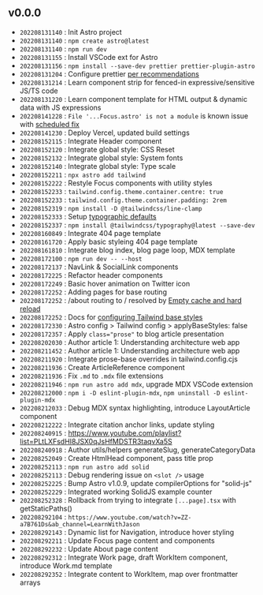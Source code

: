 
## v0.0.0
- `202208131140` : Init Astro project
- `202208131140` : `npm create astro@latest`
- `202208131140` : `npm run dev`
- `202208131155` : Install VSCode ext for Astro
- `202208131156` : `npm install --save-dev prettier prettier-plugin-astro`
- `202208131204` : Configure prettier [per recommendations](https://github.com/withastro/prettier-plugin-astro#using-in-vs-code)
- `202208131214` : Learn component strip for fenced-in expressive/sensitive JS/TS code
- `202208131220` : Learn component template for HTML output & dynamic data with JS expressions
- `202208141228` : `File '...Focus.astro' is not a module` is known issue with [scheduled fix](https://github.com/withastro/language-tools/pull/335)
- `202208141230` : Deploy Vercel, updated build settings
- `202208152115` : Integrate Header component
- `202208152120` : Integrate global style: CSS Reset
- `202208152132` : Integrate global style: System fonts
- `202208152140` : Integrate global style: Type scale
- `202208152211` : `npx astro add tailwind`
- `202208152222` : Restyle Focus components with utility styles
- `202208152233` : `tailwind.config.theme.container.centre: true`
- `202208152233` : `tailwind.config.theme.container.padding: 2rem`
- `202208152319` : `npm install -D @tailwindcss/line-clamp`
- `202208152333` : Setup [typographic defaults](https://www.themes.dev/blog/typographic-defaults-in-tailwind-css/)
- `202208152337` : `npm install @tailwindcss/typography@latest --save-dev`
- `202208160849` : Integrate 404 page template
- `202208161720` : Apply basic styleing 404 page template
- `202208161810` : Integrate blog index, blog page loop, MDX template
- `202208172100` : `npm run dev -- --host`
- `202208172137` : NavLink & SocialLink components
- `202208172225` : Refactor header components
- `202208172249` : Basic hover animation on Twitter icon
- `202208172252` : Adding pages for base routing
- `202208172252` : /about routing to / resolved by [Empty cache and hard reload](https://superuser.com/a/869739)
- `202208172252` : Docs for [configuring Tailwind base styles](https://docs.astro.build/en/guides/integrations-guide/tailwind/#configapplybasestyles)
- `202208172330` : Astro config > Tailwind config > applyBaseStyles: false
- `202208172357` : Apply `class="prose"` to blog article presentation
- `202208202030` : Author article 1: Understanding architecture web app
- `202208211452` : Author article 1: Understanding architecture web app
- `202208211920` : Integrate prose-base overrides in tailwind.config.cjs
- `202208211936` : Create ArticleReference component
- `202208211936` : Fix `.md` to `.mdx` file extensions
- `202208211946` : `npm run astro add mdx`, upgrade MDX VSCode extension
- `202208212000` : `npm i -D eslint-plugin-mdx`, `npm uninstall -D eslint-plugin-mdx`
- `202208212033` : Debug MDX syntax highlighting, introduce LayoutArticle component
- `202208212222` : Integrate citation anchor links, update styling
- `202208240915` : https://www.youtube.com/playlist?list=PLtLXFsdHI8JSX0qJsHfMDSTR3taqvXa5S
- `202208240918` : Author utils/helpers generateSlug, generateCategoryData
- `202208252049` : Create HtmlHead component, pass title prop
- `202208252113` : `npm run astro add solid`
- `202208252113` : Debug rendering issue on `<slot />` usage
- `202208252225` : Bump Astro v1.0.9, update compilerOptions for "solid-js"
- `202208252229` : Integrated working SolidJS example counter
- `202208252328` : Rollback from trying to integrate `[...page].tsx` with getStaticPaths()
- `202208292104` : `https://www.youtube.com/watch?v=ZZ-a7B761Ds&ab_channel=LearnWithJason`
- `202208292143` : Dynamic list for Navigation, introduce hover styling
- `202208292211` : Update Focus page content and components
- `202208292232` : Update About page content
- `202208292312` : Integrate Work page, draft WorkItem component, introduce Work.md template
- `202208292352` : Integrate content to WorkItem, map over frontmatter arrays
